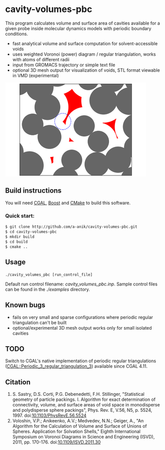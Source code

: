 cavity-volumes-pbc
==================

This program calculates volume and surface area of cavities available for a given probe inside molecular dynamics models with periodic boundary conditions.

- fast analytical volume and surface computation for solvent-accessible voids 
- uses weighted Voronoi (power) diagram / regular triangulation, works with atoms of different radii
- input from GROMACS trajectory or simple text file
- optional 3D mesh output for visualization of voids, STL format viewable in VMD (experimental)

![](sas_voids.png)

Build instructions
------------------
You will need [CGAL][1], [Boost][2] and [CMake][3] to build this software.

[1]: http://www.cgal.org/   "http://www.cgal.org"
[2]: http://www.boost.org/  "http://www.boost.org"
[3]: http://www.cmake.org/  "http://www.cmake.org"

### Quick start:
    $ git clone http://github.com/a-anik/cavity-volumes-pbc.git
    $ cd cavity-volumes-pbc
    $ mkdir build
    $ cd build
    $ cmake ..

Usage
-----
`./cavity_volumes_pbc [run_control_file]`

Default run control filename: *cavity\_volumes\_pbc.inp*. Sample control files can be found in the *./examples* directory.

Known bugs
----------
- fails on very small and sparse configurations where periodic regular triangulation can't be built
- optional/experimental 3D mesh output works only for small isolated cavities

TODO
----
Switch to CGAL's native implementation of periodic regular triangulations ([CGAL::Periodic_3_regular_triangulation_3](https://doc.cgal.org/latest/Periodic_3_triangulation_3)) available since CGAL 4.11.

Citation
--------
1. S. Sastry, D.S. Corti, P.G. Debenedetti, F.H. Stillinger, "Statistical geometry of particle packings. I. Algorithm for exact determination of connectivity,
volume, and surface areas of void space in monodisperse and polydisperse sphere packings", Phys. Rev. E, V.56, N5, p. 5524, 1997. doi:[10.1103/PhysRevE.56.5524](http://dx.doi.org/10.1103/PhysRevE.56.5524)
2. Voloshin, V.P.; Anikeenko, A.V.; Medvedev, N.N.; Geiger, A., "An Algorithm for the Calculation of Volume and Surface of Unions of Spheres. Application for Solvation Shells," Eighth International Symposium on Voronoi Diagrams in Science and Engineering (ISVD), 2011, pp. 170-176. doi:[10.1109/ISVD.2011.30](http://dx.doi.org/10.1109/ISVD.2011.30)
